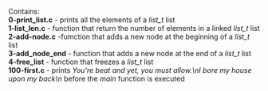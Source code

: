 Contains:<br />**0-print_list.c** - prints all the elements of a *list_t* list
<br />**1-list_len.c** - function that return the number of elements in a linked *list_t* list<br />**2-add-node.c** -fumction that adds a new node at the beginning of a *list_t* list
<br />**3-add_node_end** - function that adds a new node at the end of a *list_t* list
<br />**4-free_list** - function that freezes a *list_t* list
<br />**100-first.c** - prints *You're beat and yet, you must allow.\nI bore my house upon my back\n* before the *main* function is executed
